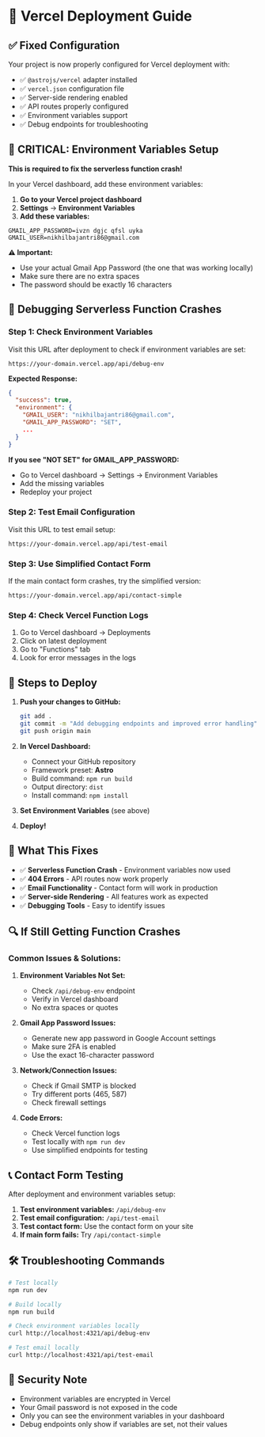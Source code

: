 # 🚀 Vercel Deployment Guide

## ✅ **Fixed Configuration**

Your project is now properly configured for Vercel deployment with:
- ✅ `@astrojs/vercel` adapter installed
- ✅ `vercel.json` configuration file
- ✅ Server-side rendering enabled
- ✅ API routes properly configured
- ✅ Environment variables support
- ✅ Debug endpoints for troubleshooting

## 🔧 **CRITICAL: Environment Variables Setup**

**This is required to fix the serverless function crash!**

In your Vercel dashboard, add these environment variables:

1. **Go to your Vercel project dashboard**
2. **Settings** → **Environment Variables**
3. **Add these variables:**

```
GMAIL_APP_PASSWORD=ivzn dgjc qfsl uyka
GMAIL_USER=nikhilbajantri86@gmail.com
```

**⚠️ Important:** 
- Use your actual Gmail App Password (the one that was working locally)
- Make sure there are no extra spaces
- The password should be exactly 16 characters

## 🐛 **Debugging Serverless Function Crashes**

### **Step 1: Check Environment Variables**
Visit this URL after deployment to check if environment variables are set:
```
https://your-domain.vercel.app/api/debug-env
```

**Expected Response:**
```json
{
  "success": true,
  "environment": {
    "GMAIL_USER": "nikhilbajantri86@gmail.com",
    "GMAIL_APP_PASSWORD": "SET",
    ...
  }
}
```

**If you see "NOT SET" for GMAIL_APP_PASSWORD:**
- Go to Vercel dashboard → Settings → Environment Variables
- Add the missing variables
- Redeploy your project

### **Step 2: Test Email Configuration**
Visit this URL to test email setup:
```
https://your-domain.vercel.app/api/test-email
```

### **Step 3: Use Simplified Contact Form**
If the main contact form crashes, try the simplified version:
```
https://your-domain.vercel.app/api/contact-simple
```

### **Step 4: Check Vercel Function Logs**
1. Go to Vercel dashboard → Deployments
2. Click on latest deployment
3. Go to "Functions" tab
4. Look for error messages in the logs

## 📝 **Steps to Deploy**

1. **Push your changes to GitHub:**
   ```bash
   git add .
   git commit -m "Add debugging endpoints and improved error handling"
   git push origin main
   ```

2. **In Vercel Dashboard:**
   - Connect your GitHub repository
   - Framework preset: **Astro**
   - Build command: `npm run build`
   - Output directory: `dist`
   - Install command: `npm install`

3. **Set Environment Variables** (see above)
4. **Deploy!**

## 🎯 **What This Fixes**

- ✅ **Serverless Function Crash** - Environment variables now used
- ✅ **404 Errors** - API routes now work properly
- ✅ **Email Functionality** - Contact form will work in production
- ✅ **Server-side Rendering** - All features work as expected
- ✅ **Debugging Tools** - Easy to identify issues

## 🔍 **If Still Getting Function Crashes**

### **Common Issues & Solutions:**

1. **Environment Variables Not Set:**
   - Check `/api/debug-env` endpoint
   - Verify in Vercel dashboard
   - No extra spaces or quotes

2. **Gmail App Password Issues:**
   - Generate new app password in Google Account settings
   - Make sure 2FA is enabled
   - Use the exact 16-character password

3. **Network/Connection Issues:**
   - Check if Gmail SMTP is blocked
   - Try different ports (465, 587)
   - Check firewall settings

4. **Code Errors:**
   - Check Vercel function logs
   - Test locally with `npm run dev`
   - Use simplified endpoints for testing

## 📞 **Contact Form Testing**

After deployment and environment variables setup:

1. **Test environment variables:** `/api/debug-env`
2. **Test email configuration:** `/api/test-email`
3. **Test contact form:** Use the contact form on your site
4. **If main form fails:** Try `/api/contact-simple`

## 🛠 **Troubleshooting Commands**

```bash
# Test locally
npm run dev

# Build locally
npm run build

# Check environment variables locally
curl http://localhost:4321/api/debug-env

# Test email locally
curl http://localhost:4321/api/test-email
```

## 🔐 **Security Note**

- Environment variables are encrypted in Vercel
- Your Gmail password is not exposed in the code
- Only you can see the environment variables in your dashboard
- Debug endpoints only show if variables are set, not their values
